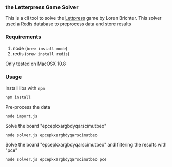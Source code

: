 ### the Letterpress Game Solver

This is a cli tool to solve the [Lettpress](http://www.atebits.com/letterpress/) game by Loren Brichter. This solver used a Redis database to preprocess data and store results

### Requirements

1. node (`brew install node`)
2. redis (`brew install redis`)

Only tested on MacOSX 10.8 

### Usage
	
Install libs with `npm`

	npm install
	
Pre-process the data

	node import.js
	
Solve the board "epcepkxargbdyqarscimutbeo"

	node solver.js epcepkxargbdyqarscimutbeo
	
Solve the board "epcepkxargbdyqarscimutbeo" and filtering the results with "pce"

	node solver.js epcepkxargbdyqarscimutbeo pce
